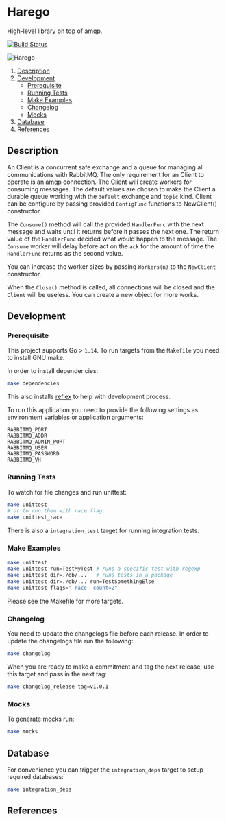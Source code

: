 # Harego

High-level library on top of [amqp][amqp].

[![Build Status](https://travis-ci.com/blokur/harego.svg?token=TM5LRGpEAwKms8UULFDi&branch=master)](https://travis-ci.com/blokur/harego)

![Harego](https://media.giphy.com/media/uNNsPzWVFzfuE/giphy.gif)


1. [Description](#description)
2. [Development](#development)
   - [Prerequisite](#prerequisite)
   - [Running Tests](#running-tests)
   - [Make Examples](#make-examples)
   - [Changelog](#changelog)
   - [Mocks](#mocks)
3. [Database](#database)
4. [References](#references)


## Description

An Client is a concurrent safe exchange and a queue for managing all
communications with RabbitMQ. The only requirement for an Client to operate is
an [amqp](github.com/streadway/amqp) connection. The Client will create workers
for consuming messages. The default values are chosen to make the Client a
durable queue working with the `default` exchange and `topic` kind. Client can
be configure by passing provided `ConfigFunc` functions to NewClient()
constructor.

The `Consume()` method will call the provided `HandlerFunc` with the next
message and waits until it returns before it passes the next one. The return
value of the `HandlerFunc` decided what would happen to the message. The
`Consume` worker will delay before act on the `ack` for the amount of time the
`HandlerFunc` returns as the second value.

You can increase the worker sizes by passing `Workers(n)` to the `NewClient`
constructor.

When the `Close()` method is called, all connections will be closed and the
`Client` will be useless. You can create a new object for more works.

## Development

### Prerequisite

This project supports Go > `1.14`. To run targets from the `Makefile` you need
to install GNU make.

In order to install dependencies:

```bash
make dependencies
```

This also installs [reflex][reflex] to help with development process.

To run this application you need to provide the following settings as
environment variables or application arguments:

```
RABBITMQ_PORT
RABBITMQ_ADDR
RABBITMQ_ADMIN_PORT
RABBITMQ_USER
RABBITMQ_PASSWORD
RABBITMQ_VH
```

### Running Tests

To watch for file changes and run unittest:

```bash
make unittest
# or to run them with race flag:
make unittest_race
```

There is also a `integration_test` target for running integration tests.

### Make Examples

```bash
make unittest
make unittest run=TestMyTest # runs a specific test with regexp
make unittest dir=./db/...   # runs tests in a package
make unittest dir=./db/... run=TestSomethingElse
make unittest flags="-race -count=2"
```

Please see the Makefile for more targets.

### Changelog

You need to update the changelogs file before each release. In order to update
the changelogs file run the following:

```bash
make changelog
```

When you are ready to make a commitment and tag the next release, use this
target and pass in the next tag:

```bash
make changelog_release tag=v1.0.1
```

### Mocks

To generate mocks run:

```bash
make mocks
```

## Database

For convenience you can trigger the `integration_deps` target to setup required
databases:

```bash
make integration_deps
```

## References

[reflex]: https://github.com/cespare/reflex
[amqp]: github.com/streadway/amqp
